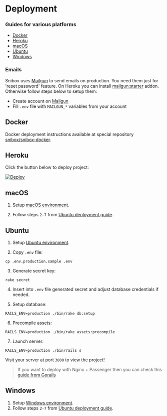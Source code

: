 # Deployment

### Guides for various platforms
* [Docker](#docker)
* [Heroku](#heroku)
* [macOS](#macos)
* [Ubuntu](#ubuntu)
* [Windows](#windows)

### Emails
Snibox uses [Mailgun](https://www.mailgun.com/) to send emails on production. You need them just for 'reset password' feature.
On Heroku you can install [mailgun:starter](https://elements.heroku.com/addons/mailgun) addon.
Otherwise follow steps below to setup them:
* Create account on [Mailgun](https://www.mailgun.com/)
* Fill `.env` file with `MAILGUN_*` variables from your account

## Docker
Docker deployment instructions available at special repository [snibox/snibox-docker](https://github.com/snibox/snibox-docker).

## Heroku
Click the button below to deploy project:

[![Deploy](https://www.herokucdn.com/deploy/button.svg)](https://heroku.com/deploy?template=https://github.com/snibox/snibox)

## macOS
1. Setup [macOS environment](setup-environment.html#macos).

2. Follow steps ```2-7``` from [Ubuntu deployment guide](deployment.html#ubuntu).


## Ubuntu 
1. Setup [Ubuntu environment](setup-environment.html#ubuntu).

2. Copy ```.env``` file:
```
cp .env.production.sample .env
```

3. Generate secret key:
```
rake secret
```

4. Insert into `.env` file generated secret and adjust database credentials if needed.

5. Setup database:
```
RAILS_ENV=production ./bin/rake db:setup
```

6. Precompile assets:
```
RAILS_ENV=production ./bin/rake assets:precompile
```

7. Launch server:
```
RAILS_ENV=production ./bin/rails s
```

Visit your server at port `3000` to view the project!

> If you want to deploy with Nginx + Passenger then you can check this [guide from Gorails](https://gorails.com/deploy/ubuntu/18.04)

## Windows
1. Setup [Windows environment](setup-environment.html#windows).
2. Follow steps ```2-7``` from [Ubuntu deployment guide](deployment.html#ubuntu).
